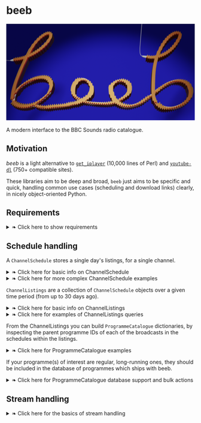 # beeb

![](https://raw.githubusercontent.com/lmmx/beeb/master/assets/beeb_logo.png)

A modern interface to the BBC Sounds radio catalogue.

## Motivation

_beeb_ is a light alternative to
[`get_iplayer`](https://github.com/get-iplayer/get_iplayer/)
(10,000 lines of Perl)
and
[`youtube-dl`](https://github.com/ytdl-org/youtube-dl/blob/master/youtube_dl/extractor/bbc.py)
(750+ compatible sites).

These libraries aim to be deep and broad, `beeb` just aims to be specific and quick,
handling common use cases (scheduling and download links) clearly, in nicely
object-oriented Python.

## Requirements

<details><summary>❧ Click here to show requirements</summary>

<p>

- BeautifulSoup
- HTTPX
  - A `requests`-like API with async and HTTP/2 support
- aiostream
  - Asynchronous requests to speed up channel listings retrieval
- tqdm
  - Gives the option to show progress when multiprocessing channel listings
- `more_itertools`

</p>

</details>

## Schedule handling

A `ChannelSchedule` stores a single day's listings, for a single channel.

<details><summary>❧ Click here for basic info on ChannelSchedule</summary>

<p>

- National, local, regional channels can be selected by ID or short name
- The schedule with today's date is loaded by default

To load today's schedule for BBC R4:

```py
from beeb.nav import ChannelSchedule
ChannelSchedule.from_channel_name("r4")
```
⇣
```
ChannelSchedule for BBC Radio 4 on 2021-03-17
```

These ChannelSchedule objects can be used to find programmes:

```py
>>> from beeb.nav import ChannelSchedule
>>> s = ChannelSchedule.from_channel_name("r4")
>>> s.get_broadcast_by_title("Today", pid_only=True)
'm000t476'
>>> s.get_broadcast_by_title("Midnight News")
00:00 on 17/03/2021 — Midnight News
>>> for b in s.get_broadcast_by_title("Shipping Forecast", multi=True): b
00:48 on 17/03/2021 — Shipping Forecast
05:20 on 17/03/2021 — Shipping Forecast
12:03 on 17/03/2021 — Shipping Forecast
```


</p>

</details>

<details><summary>❧ Click here for more complex ChannelSchedule examples</summary>

<p>

```py
>>> for b in s.get_broadcast_by_title(r".*\bNews\b", regex=True, multi=True): b
... 
00:00 on 17/03/2021 — Midnight News
05:30 on 17/03/2021 — News Briefing
12:00 on 17/03/2021 — News Summary
18:00 on 17/03/2021 — Six O'Clock News
>>> for b in s.get_broadcast_by_title(r".*\bnews\b", multi=True,
... case_insensitive=True, regex=True, synopsis=True): print(b)
... 
00:00 on 17/03/2021 — Midnight News
05:30 on 17/03/2021 — News Briefing
06:00 on 17/03/2021 — Today
12:00 on 17/03/2021 — News Summary
13:00 on 17/03/2021 — World at One
17:00 on 17/03/2021 — PM
18:00 on 17/03/2021 — Six O'Clock News
20:00 on 17/03/2021 — Moral Maze
22:00 on 17/03/2021 — The World Tonight
23:30 on 17/03/2021 — Today in Parliament
>>> for b in s.get_broadcast_by_title(
... r".*\b(pandemic|virus|coronavirus|Covid|vaccines?|vaccinations?|health|healthcare|NHS)\b",
... multi=True, case_insensitive=True, regex=True, synopsis=True): print(b)
... 
10:00 on 17/03/2021 — Woman's Hour
15:00 on 17/03/2021 — Money Box
15:30 on 17/03/2021 — Inside Health
```

</p>

</details>

`ChannelListings` are a collection of `ChannelSchedule` objects over a
given time period (from up to 30 days ago).

<details><summary>❧ Click here for basic info on ChannelListings</summary>

<p>

The schedules are loaded asynchronously and then their HTML is parsed on all CPU cores (fast!)

No interface is currently implemented for multiple channels (as I don't particularly need it), but
`beeb.nav.ChannelPicker` gives all available channels if you wanted to iterate over them.

```py
>>> from beeb.nav import ChannelListings
>>> ChannelListings.from_channel_name("r4")
ChannelListings for BBC Radio 4 from 2021-02-17 to 2021-03-18 (30 days)
```

The schedules are stored as a chronological list in the `ChannelListings.schedules` attribute

```py
>>> from beeb.nav import ChannelListings
>>> l = ChannelListings.from_channel_name("r4")
ChannelListings for BBC Radio 4 from 2021-02-17 to 2021-03-18 (30 days)
>>> l.schedules[0]
ChannelSchedule for BBC Radio 4 on 2021-02-17
```

ChannelListings follows the same interface as ChannelSchedule (they share a commonly bound method,
to avoid too much parameter passing).


</p>

</details>


<details><summary>❧ Click here for examples of ChannelListings queries</summary>

<p>


- There were 26 'Today' episodes aired on BBC R4 in the last 30 days (not aired on Sundays):

```py
>>> for i, b in enumerate(l.get_broadcast_by_title("Today", multi=True)):
...     print(f"{i:2}) {b}")
... 
 0) 06:00 on Wed 17/02/2021 — Today
 1) 06:00 on Thu 18/02/2021 — Today
 2) 06:00 on Fri 19/02/2021 — Today
 3) 07:00 on Sat 20/02/2021 — Today
 4) 06:00 on Mon 22/02/2021 — Today
 5) 06:00 on Tue 23/02/2021 — Today
 6) 06:00 on Wed 24/02/2021 — Today
 7) 06:00 on Thu 25/02/2021 — Today
 8) 06:00 on Fri 26/02/2021 — Today
 9) 07:00 on Sat 27/02/2021 — Today
10) 06:00 on Mon 01/03/2021 — Today
11) 06:00 on Tue 02/03/2021 — Today
12) 06:00 on Wed 03/03/2021 — Today
13) 06:00 on Thu 04/03/2021 — Today
14) 06:00 on Fri 05/03/2021 — Today
15) 07:00 on Sat 06/03/2021 — Today
16) 06:00 on Mon 08/03/2021 — Today
17) 06:00 on Tue 09/03/2021 — Today
18) 06:00 on Wed 10/03/2021 — Today
19) 06:00 on Thu 11/03/2021 — Today
20) 06:00 on Fri 12/03/2021 — Today
21) 07:00 on Sat 13/03/2021 — Today
22) 06:00 on Mon 15/03/2021 — Today
23) 06:00 on Tue 16/03/2021 — Today
24) 06:00 on Wed 17/03/2021 — Today
25) 06:00 on Thu 18/03/2021 — Today
```

- Here's a query of all programmes which mention vaccin(es,ations,inologists) in their
  title/subtitle/synopsis:

```py
>>> for b in l.get_broadcast_by_title(r".*\b(vaccin.+?)\b", multi=True, case_insensitive=True,
... regex=True, synopsis=True): print(b)
... 
15:30 on Wed 17/02/2021 — Inside Health
18:00 on Wed 17/02/2021 — Six O'Clock News
11:30 on Mon 22/02/2021 — How to Vaccinate the World
14:00 on Sat 27/02/2021 — Any Answers?
07:10 on Sun 28/02/2021 — Sunday
11:30 on Mon 01/03/2021 — How to Vaccinate the World
20:00 on Wed 03/03/2021 — Moral Maze
22:15 on Sat 06/03/2021 — Moral Maze
11:30 on Mon 08/03/2021 — How to Vaccinate the World
11:30 on Mon 15/03/2021 — How to Vaccinate the World
18:00 on Mon 15/03/2021 — Six O'Clock News
22:00 on Mon 15/03/2021 — The World Tonight
21:00 on Tue 16/03/2021 — Inside Health
15:30 on Wed 17/03/2021 — Inside Health
18:00 on Wed 17/03/2021 — Six O'Clock News
```

</p>

</details>

From the ChannelListings you can build `ProgrammeCatalogue` dictionaries,
by inspecting the parent programme IDs of each of the broadcasts in the schedules
within the listings.

<details><summary>❧ Click here for ProgrammeCatalogue examples</summary>

<p>

To obtain an up-to-date `ProgrammeCatalogue` with just programme PIDs and titles:

```py
beeb.api.get_programme_dict("r4", n_days=1)
```
⇣
```py
{'b00cs19l': 'Midnight News',
 'b006qfvv': 'Shipping Forecast',
 'b006s54y': 'Selection of BBC World Service Programmes',
 'b007rhyn': 'News Briefing',
 'b006qmpj': 'Prayer for the Day',
 'b006qj8q': 'Farming Today',
 'b01s6xyk': 'Tweet of the Day',
 'b006qj9z': 'Today',
 'b09zgd6y': 'Chinese Characters',
 'b007qlvb': "Woman's Hour",
 'm0002rjm': "Alexei Sayle's The Absence of Normal",
 'b04fc120': 'News Summary',
 'b006qps9': 'You and Yours',
 'b007rn05': 'Weather',
 'b006qptc': 'World at One',
 'b006qpgr': 'The Archers',
 'b04xxp0g': 'Drama',
 'b006qjnv': 'Money Box',
 'b019dl1b': 'Inside Health',
 'm000s2kt': 'Sideways',
 'b00dv9hq': 'The Media Show',
 'b006qskw': 'PM',
 'b006qjxt': "Six O'Clock News",
 'b006qsq5': 'Front Row',
 'b006qk11': 'Moral Maze',
 'b006xp1x': 'Lent Talks',
 'b006r4wn': 'Costing the Earth',
 'b006qtl3': 'The World Tonight',
 'm000czyb': 'The Skewer',
 'b006qtqd': 'Today in Parliament'}
```

To obtain a `ProgrammeCatalogue` with genres (be warned — for the last 30 days this takes 60 seconds):

```py
beeb.api.get_genre_programme_dict("r4", n_days=30)
```
⇣
```py
{'Arts': [('b006v8jn', 'A Good Read')],
 'Arts, Culture & the Media': [('b01875r3', 'One to One'),
                               ('b006qsq5', 'Front Row'),
                               ('b00dv9hq', 'The Media Show'),
                               ('b006qp6p', 'Open Book'),
                               ('b006r5jt', 'The Film Programme'),
                               ('b006slnx', 'Feedback'),
                               ('m00055q2', 'Rewinder'),
                               ('b006qjym', 'Loose Ends'),
                               ('b06p0p0g', 'The Why Factor'),
                               ('b006qpdd', 'Pick of the Week'),
                               ('b006r9xr', 'Start the Week'),
                               ('b006s5sf', 'Bookclub'),
                               ('b09w07c4', 'Art of Now')],
 'Biographical': [('b0721qqk', 'Riot Girls')],
 'Chat': [('p04x5pd7', 'Fortunately... with Fi and Jane'),
          ('m000s9s1', 'Between Ourselves with Marian Keyes'),
          ('b00snr0w', 'The Infinite Monkey Cage')],
 'Classic & Period': [('m000j0t9', 'Electric Decade')],
 'Comedy': [('b00x8dq1', 'My Teenage Diary'),
            ('b08mj1wj', 'Reluctant Persuaders'),
            ('m0002rjm', "Alexei Sayle's The Absence of Normal")],
 'Consumer': [('b006qps9', 'You and Yours')],
 'Crime & Justice': [('b006tgy1', 'Law in Action'), ('m0000nfh', 'Intrigue')],
 'Disability': [('b006qxww', 'In Touch')],
 'Drama': [('b04xxp0g', 'Drama'),
           ('b08lw2hh', 'Short Works'),
           ('m000s855', "Hardy's Women")],
 'Entertainment': [('b060cdyj', 'Bunk Bed')],
 'Factual': [('b006s54y', 'Selection of BBC World Service Programmes'),
             ('b007qlvb', "Woman's Hour"),
             ('m0001kbd', 'Born in Bradford'),
             ('b006th08', 'File on 4'),
             ('m000s2kt', 'Sideways'),
             ('b006qk11', 'Moral Maze'),
             ('b006qjlq', 'From Our Own Correspondent'),
             ('b006qnc7', 'Radio 4 Appeal'),
             ('b07cblx9', 'The Briefing Room'),
             ('b006qng8', 'A Point of View'),
             ('b006qnj3', 'Broadcasting House'),
             ('m0003r3t', 'My Name Is...'),
             ('m00019hp', 'Archive on 4'),
             ('b007qxpr', 'Round Britain Quiz'),
             ('b03w7bwg', 'Out of the Ordinary'),
             ('b09zgd6y', 'Chinese Characters')],
 'Families & Relationships': [('b006qgj4', 'Saturday Live')],
 'Food & Drink': [('b006qnx3', 'The Food Programme')],
 'Gardens': [('b006qp2f', "Gardeners' Question Time")],
 'Health & Wellbeing': [('b019dl1b', 'Inside Health')],
 'Historical': [('m000sqkk', 'Gudrun')],
 'History': [('b006qykl', 'In Our Time'),
             ('b00nrtd2', 'A History of the World in 100 Objects')],
 'Life Stories': [('b01mk3f8', 'Short Cuts'),
                  ('b006qnmr', 'Desert Island Discs'),
                  ('b006qpmv', 'Last Word'),
                  ('b006qjz5', 'Profile'),
                  ('b03cdpww', 'Meeting Myself Coming Back'),
                  ('b01cqx3b', 'The Listening Project')],
 'Money': [('b006qjnv', 'Money Box'), ('b006sz6t', 'The Bottom Line')],
 'Music': [('b00704s1', 'Counterpoint')],
 'Nature & Environment': [('b006qj8q', 'Farming Today'),
                          ('b006xrr2', 'Ramblings'),
                          ('b05w99gb', 'Natural Histories'),
                          ('b006r4wn', 'Costing the Earth')],
 'News': [('b00cs19l', 'Midnight News'),
          ('b007rhyn', 'News Briefing'),
          ('b006qj9z', 'Today'),
          ('b04fc120', 'News Summary'),
          ('b006qptc', 'World at One'),
          ('b006qskw', 'PM'),
          ('b006qjxt', "Six O'Clock News"),
          ('b006qtl3', 'The World Tonight'),
          ('b007rhyy', 'News and Papers'),
          ('b00g3j4x', 'News'),
          ('b006qnz4', 'The World This Weekend')],
 'Panel Shows': [('b006s5dp', 'Just a Minute')],
 'Politics': [('b006qtqd', 'Today in Parliament'),
              ('b006qgvj', 'Any Questions?'),
              ('b006qjfq', 'The Week in Westminster'),
              ('b006qmmy', 'Any Answers?'),
              ('m0001xq1', 'The Battles That Won Our Freedoms'),
              ('b006r4vz', 'Analysis'),
              ('b006s624', 'Westminster Hour')],
 'Religion & Ethics': [('b006qmpj', 'Prayer for the Day'),
                       ('b006xp1x', 'Lent Talks'),
                       ('b006sgsh', 'Bells on Sunday'),
                       ('b006qn7f', 'Something Understood'),
                       ('b006qnbd', 'Sunday'),
                       ('b006qnds', 'Sunday Worship')],
 'Satire': [('b09rwvwt', 'Henry Normal: A Normal...'),
            ('m000czyb', 'The Skewer'),
            ('b006qgt7', 'The Now Show')],
 'Science & Nature': [('b01s6xyk', 'Tweet of the Day'),
                      ('b07dx75g', 'The Curious Cases of Rutherford & Fry'),
                      ('b036f7w2', 'BBC Inside Science'),
                      ('b06vy2jd', 'Science Stories')],
 'Science & Technology': [('b01n7094', 'The Digital Human')],
 'Sitcoms': [('b0b2nh1n', 'Ability')],
 'Sketch': [('b00kvs8r', 'Newsjack')],
 'Soaps': [('b006qpgr', 'The Archers'), ('b006qnkc', 'The Archers Omnibus')],
 'Standup': [('b0b22qhr', 'Stand-Up Specials'),
             ('b011tzjy', 'Meet David Sedaris')],
 'Weather': [('b006qfvv', 'Shipping Forecast'), ('b007rn05', 'Weather')]}
```

This is equivalent to constructing the class directly and accessing its `.keyed_by_genre` property.

```py
beeb.nav.sched.ProgrammeCatalogue("r4", n_days=30, with_genre=True)
```

- This takes about 7 or 8 seconds (fast given the number of requests it's making!)
- Note that these requests occasionally fail (async sessions are prone to rare connection errors),
  and are silently retried up to 3 times (one seems to be enough in my experience).

The programme catalogues can be stored in a database and then restored from there:

```py
>>> pc = beeb.nav.sched.ProgrammeCatalogue("r4", n_days=1, with_genre=True, async_pull=True)'
>>> pc.store_db()
>>> rc = beeb.nav.sched.ProgrammeCatalogue.regenerate_from_db("r4")
>>> pc == rc, pc.genred == rc.genred, pc.db.path == rc.db.path, type(rc) is type(pc)
(True, True, True, True)
```

Note that regenerated catalogues have no associated day range

```py
>>> rc.n_days
0
```

The SQLite3 database `programme_catalogue.db` records a simple four field table, `programmes`, in `beeb.data.store`:

```sql
SELECT * FROM programmes;
```
⇣
```STDOUT
m000tcdg|Midnight News|News|r4
m000tcdj|Shipping Forecast|Weather|r4
m000tcdl|Selection of BBC World Service Programmes|Factual|r4
...
```

</p>

</details>

If your programme(s) of interest are regular, long-running ones, they should be
included in the database of programmes which ships with beeb.

<details><summary>❧ Click here for ProgrammeCatalogue database support and bulk actions</summary>

<p>

The `ProgrammeCatalogue` can also be produced for entire categories of
channel (e.g. all national radio channels), and automatically stored in
a database by calling `ProgrammeCatalogue.generate_channels_by_category(c)`,
where `c` is either "national", "regional", "local", or a list of one or
more of those options.

The package ships with a programme catalogue database (national channels only,
variants not included, i.e. only FM variants of those with multiple 'outlets').

Populating the programme catalogues database for all national channels
takes approximately 1m30s, and then can be reloaded instantly:

```py
beeb.nav.sched.ProgrammeCatalogue.generate_channels_by_category("national")
```

The following SQL query shows duplicates in the resulting database
([via](https://stackoverflow.com/a/36384145/2668831)). Note that these are
permitted as the primary key consists of both the programme ('brand') PID
and the station short name (corresponding to the channel's entry in
`beeb.nav.channel_ids`).

This is not an error: these shows are simply syndicated across channels.

```sql
SELECT *
FROM programmes
WHERE pid IN (SELECT pid
              FROM programmes
              GROUP BY pid
              HAVING COUNT(pid) >1);
```
⇣
```
b006qgt7|The Now Show|Satire|r4
b006qgt7|The Now Show|Satire|r4x
b006s5dp|Just a Minute|Panel Shows|r4
b006s5dp|Just a Minute|Panel Shows|r4x
b006v8jn|A Good Read|Arts|r4
b006v8jn|A Good Read|Arts|r4x
b006wkp7|Annie Nightingale presents...|Dance & Electronica|r1
b006wkp7|Annie Nightingale presents...|Dance & Electronica|r1x
b006wkry|Newsbeat|News|an
b006wkry|Newsbeat|News|r1
b006wkry|Newsbeat|News|r1x
b006wqcx|1Xtra's Takeover with DJ Target|Experimental & New|r1
b006wqcx|1Xtra's Takeover with DJ Target|Experimental & New|r1x
b0070hx6|5 Live Sport|Football|r5l
b0070hx6|5 Live Sport|Sport|r5lse
b0072wxq|DJ Limelight & Kan D Man|Asian Underground|an
b0072wxq|DJ Limelight & Kan D Man|Asian Underground|r1x
b007m6lj|5 Live Formula 1|Formula One|r5l
b007m6lj|5 Live Formula 1|Formula One|r5lse
b00hg8dq|Archive on 4|Factual|r4
b00hg8dq|Archive on 4|Factual|r4x
b00kvs8r|Newsjack|Sketch|r4
b00kvs8r|Newsjack|Sketch|r4x
b00v4tv3|Benji B|Dance & Electronica|r1
b00v4tv3|Benji B|Dance & Electronica|r1x
b011tzjy|Meet David Sedaris|Standup|r4
b011tzjy|Meet David Sedaris|Standup|r4x
b01d76k4|Radio 1's Residency|Dance & Electronica|r1
b01d76k4|Radio 1's Residency|Dance & Electronica|r1x
b01dmw90|Diplo and Friends|Dance & Electronica|r1
b01dmw90|Diplo and Friends|Dance & Electronica|r1x
b01mk3f8|Short Cuts|Life Stories|r4
b01mk3f8|Short Cuts|Life Stories|r4x
b04xxp0g|Drama|Historical|r4
b04xxp0g|Drama|Drama|r4x
b06cc79v|Kenny Allstar|Grime|an
b06cc79v|Kenny Allstar|Grime|r1x
b08mj1wj|Reluctant Persuaders|Comedy|r4
b08mj1wj|Reluctant Persuaders|Comedy|r4x
b09c12lj|Radio 1's Drum & Bass Show with René LaVice|Drum & Bass|r1
b09c12lj|Radio 1's Drum & Bass Show with René LaVice|Drum & Bass|r1x
b0b22qhr|Stand-Up Specials|Standup|r4
b0b22qhr|Stand-Up Specials|Standup|r4x
m00012dh|1Xtra's Rap Show with Tiffany Calver|Hip Hop|r1
m00012dh|1Xtra's Rap Show with Tiffany Calver|Hip Hop|r1x
m000myrd|Radio 1's Soundsystem with Jeremiah Asiamah|Dance & Electronica|an
m000myrd|Radio 1's Soundsystem with Jeremiah Asiamah|Dance & Electronica|r1
m000myrd|Radio 1's Soundsystem with Jeremiah Asiamah|Dance & Electronica|r1x
m000s02x|Money Moves with Toni Tone|Health & Wellbeing|r1
m000s02x|Money Moves with Toni Tone|Health & Wellbeing|r1x
m000s9s1|Between Ourselves with Marian Keyes|Chat|r4
m000s9s1|Between Ourselves with Marian Keyes|Chat|r4x
m000slb1|1Xtra Loves Jamaica|Dancehall|an
m000slb1|1Xtra Loves Jamaica|Dancehall|r1x
m000sqkk|Gudrun|Historical|r4
m000sqkk|Gudrun|Historical|r4x
```

</p>

</details>

## Stream handling

<details><summary>❧ Click here for the basics of stream handling</summary>

<p>

Episodes are downloaded from BBC Sounds as M4S (MPEG-DASH streams). There is a header `.dash` file
and then multiple `.dash` files, and if you have all of these you can build a MP4 audio file.

> As far as I know the access to these is geo-fenced, i.e. you must
> be in the UK to download but this may vary between programmes/stations.

The most directly useful functions (which I've needed when interacting with BBC Sounds API) are
those to obtain the M4S links: you only need the final one to construct the full set of URLs
to obtain a complete MP4.

The following functions handle this in `beeb.api`:

- `get_episode_dict`
  - a trivial wrapper to access the `episodes_dict` attribute of `EpisodeListingsHtml`
- `final_m4s_link_from_programme_pid`
  - a wrapper to access the `last_m4s_link` attribute of the `MpdXml` class constructed with the `from_episode_pid` class method
- `final_m4s_link_from_episode_pid`
  - a wrapper to access the `last_m4s_link` attribute of the `MpdXml` class constructed with the `from_episode_pid` class method
    after obtaining the episode PID from the episode dict
- `get_programme_pid_by_name`
  - a wrapper to access the `filtered` attribute of a `EpisodeMetadataPidJson` object
    constructed with the `get_programme_pid` class method.
  - technically it's "by programme title and station name" (the arguments are in this order)

You may very well prefer to construct the objects and handle the attributes involved yourself,
these are given as 'recipes' to make it clear how to use beeb's functionality.

</p>

</details>

